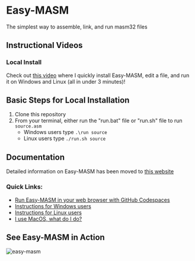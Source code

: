 # Easy-MASM

The simplest way to assemble, link, and run masm32 files

## Instructional Videos

### Local Install
Check out [this video](https://youtu.be/-pYwO4sTpxI) where I quickly install Easy-MASM, edit a file, and run it on Windows and Linux (all in under 3 minutes)!

## Basic Steps for Local Installation

1. Clone this repository
2. From your terminal, either run the "run.bat" file or "run.sh" file to run `source.asm`
    * Windows users type `.\run source`
    * Linux users type `./run.sh source`

## Documentation

Detailed information on Easy-MASM has been moved to [this website](https://jere-mie.github.io/easy-masm/)

### Quick Links:

- [Run Easy-MASM in your web browser with GitHub Codespaces](https://jere-mie.github.io/easy-masm/codespaces)
- [Instructions for Windows users](https://jere-mie.github.io/easy-masm/windows)
- [Instructions for Linux users](https://jere-mie.github.io/easy-masm/linux)
- [I use MacOS, what do I do?](https://jere-mie.github.io/easy-masm/macos)

## See Easy-MASM in Action

![easy-masm](https://user-images.githubusercontent.com/47261508/150897022-f96b097d-8246-435c-8caf-37eb6949b10f.gif)
